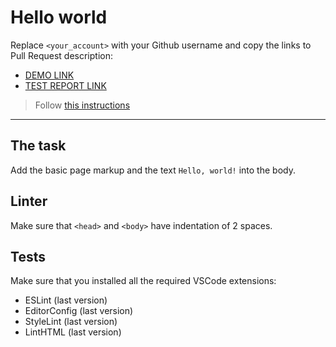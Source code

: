 # Hello world

Replace `<your_account>` with your Github username and copy the links to Pull Request description:
- [DEMO LINK](https://<anzhelikakhamaza>.github.io/layout_hello-world/)
- [TEST REPORT LINK](https://<anzhelikakhamaza>.github.io/layout_hello-world/report/html_report/)

> Follow [this instructions](https://mate-academy.github.io/layout_task-guideline/#how-to-solve-the-layout-tasks-on-github)
___

## The task

Add the basic page markup and the text `Hello, world!` into the body.

## Linter

Make sure that `<head>` and `<body>` have indentation of 2 spaces.

## Tests

Make sure that you installed all the required VSCode extensions:

- ESLint (last version)
- EditorConfig (last version)
- StyleLint (last version)
- LintHTML (last version)
